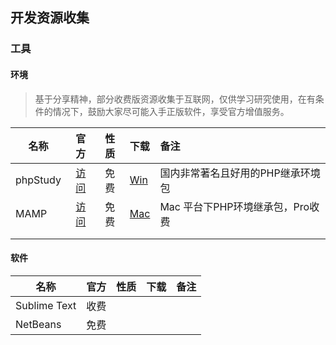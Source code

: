 ## 开发资源收集

### 工具

#### 环境

> 基于分享精神，部分收费版资源收集于互联网，仅供学习研究使用，在有条件的情况下，鼓励大家尽可能入手正版软件，享受官方增值服务。

| 名称       |               官方               |  性质  | 下载                                       | 备注                    |
| -------- | :----------------------------: | :--: | :--------------------------------------- | :-------------------- |
| phpStudy | [访问](http://www.phpstudy.net/) |  免费  | [Win](http://www.phpstudy.net/a.php/211.html) | 国内非常著名且好用的PHP继承环境包    |
| MAMP     |  [访问](https://www.mamp.info)   |  免费  | [Mac](https://www.mamp.info)             | Mac 平台下PHP环境继承包，Pro收费 |
|          |                                |      |                                          |                       |
|          |                                |      |                                          |                       |

#### 软件

| 名称           | 官方   | 性质   | 下载   | 备注   |
| ------------ | ---- | ---- | ---- | ---- |
| Sublime Text | 收费   |      |      |      |
| NetBeans     | 免费   |      |      |      |